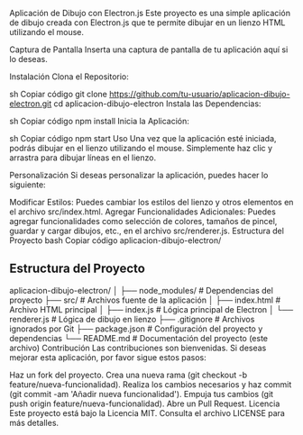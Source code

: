 Aplicación de Dibujo con Electron.js
Este proyecto es una simple aplicación de dibujo creada con Electron.js que te permite dibujar en un lienzo HTML utilizando el mouse.

Captura de Pantalla
Inserta una captura de pantalla de tu aplicación aquí si lo deseas.

Instalación
Clona el Repositorio:

sh
Copiar código
git clone https://github.com/tu-usuario/aplicacion-dibujo-electron.git
cd aplicacion-dibujo-electron
Instala las Dependencias:

sh
Copiar código
npm install
Inicia la Aplicación:

sh
Copiar código
npm start
Uso
Una vez que la aplicación esté iniciada, podrás dibujar en el lienzo utilizando el mouse. Simplemente haz clic y arrastra para dibujar líneas en el lienzo.

Personalización
Si deseas personalizar la aplicación, puedes hacer lo siguiente:

Modificar Estilos: Puedes cambiar los estilos del lienzo y otros elementos en el archivo src/index.html.
Agregar Funcionalidades Adicionales: Puedes agregar funcionalidades como selección de colores, tamaños de pincel, guardar y cargar dibujos, etc., en el archivo src/renderer.js.
Estructura del Proyecto
bash
Copiar código
aplicacion-dibujo-electron/
## Estructura del Proyecto


aplicacion-dibujo-electron/
│
├── node_modules/ # Dependencias del proyecto
├── src/ # Archivos fuente de la aplicación
│ ├── index.html # Archivo HTML principal
│ ├── index.js # Lógica principal de Electron
│ └── renderer.js # Lógica de dibujo en lienzo
├── .gitignore # Archivos ignorados por Git
├── package.json # Configuración del proyecto y dependencias
└── README.md # Documentación del proyecto (este archivo)
Contribución
Las contribuciones son bienvenidas. Si deseas mejorar esta aplicación, por favor sigue estos pasos:

Haz un fork del proyecto.
Crea una nueva rama (git checkout -b feature/nueva-funcionalidad).
Realiza los cambios necesarios y haz commit (git commit -am 'Añadir nueva funcionalidad').
Empuja tus cambios (git push origin feature/nueva-funcionalidad).
Abre un Pull Request.
Licencia
Este proyecto está bajo la Licencia MIT. Consulta el archivo LICENSE para más detalles.
